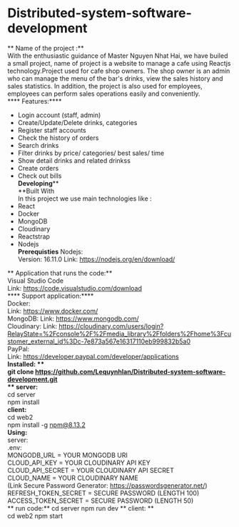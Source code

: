 # Distributed-system-software-development  
** Name of the project :**  
 With the enthusiastic guidance of Master Nguyen Nhat Hai, we have builed a small project, name of project is a website to manage a cafe using Reactjs technology.Project used for cafe shop owners. The shop owner is an admin who can manage the menu of the bar's drinks, view the sales history and sales statistics. In addition, the project is also used for employees, employees can perform sales operations easily and conveniently.  
**** Features:****
 - Login account (staff, admin)
 - Create/Update/Delete drinks, categories
 - Register staff accounts
 - Check the history of orders
 - Search drinks
 - Filter drinks by price/ categories/ best sales/ time
 - Show detail drinks and related drinkss
 - Create orders
 - Check out bills    
**Developing****  
**Built With    
In this project we use main technologies like :  
  - React
  - Docker
  - MongoDB
  - Cloudinary
  - Reactstrap
  - Nodejs   
**Prerequisties**
 Nodejs:   
  Version: 16.11.0
  Link: https://nodejs.org/en/download/
 
 ** Application that runs the code:**                        
 Visual Studio Code               
   Link: https://code.visualstudio.com/download                             
**** Support application:****                 
  Docker:                                  
 Link: https://www.docker.com/           
  MongoDB:
   Link: https://www.mongodb.com/   
  Cloudinary:
   Link: https://cloudinary.com/users/login?RelayState=%2Fconsole%2F%2Fmedia_library%2Ffolders%2Fhome%3Fcustomer_external_id%3Dc-7e873a567e16317110eb999832b5a0  
  PayPal:  
   Link: https://developer.paypal.com/developer/applications  
**Installed: **  
 git clone https://github.com/Lequynhlan/Distributed-system-software-development.git  
** server:**  
    cd server  
    npm install  
 **client:**  
    cd web2  
    npm install -g npm@8.13.2   
**Using:**  
 server:  
  .env:  
   MONGODB_URL = YOUR MONGODB URI  
   CLOUD_API_KEY = YOUR CLOUDINARY API KEY  
   CLOUD_API_SECRET = YOUR CLOUDINARY API SECRET  
   CLOUD_NAME = YOUR CLOUDINARY NAME  
   (Link Secure Password Generator: https://passwordsgenerator.net/)  
    REFRESH_TOKEN_SECRET = SECURE PASSWORD (LENGTH 100)  
    ACCESS_TOKEN_SECRET = SECURE PASSWORD (LENGTH 50)  
**  run code:**
    cd server
    npm run dev
** client: **   
    cd web2
    npm start


